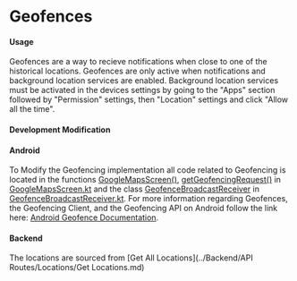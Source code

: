 # Geofences

#### Usage

Geofences are a way to recieve notifications when close to one of the historical
locations. Geofences are only active when notifications and background location
services are enabled. Background location services must be activated in the
devices settings by going to the "Apps" section followed by "Permission"
settings, then "Location" settings and click "Allow all the time".

#### Development Modification

#### Android

To Modify the Geofencing implementation all code related to Geofencing is
located in the functions
[GoogleMapsScreen()](https://github.com/CS-495-Historical-Sites/remnant/blob/docs/android-app/app/src/main/java/com/ua/historicalsitesapp/ui/components/GoogleMapsScreen.kt#L159),
[getGeofencingRequest()](https://github.com/CS-495-Historical-Sites/remnant/blob/docs/android-app/app/src/main/java/com/ua/historicalsitesapp/ui/components/GoogleMapsScreen.kt#L339)
in
[GoogleMapsScreen.kt](https://github.com/CS-495-Historical-Sites/remnant/blob/docs/android-app/app/src/main/java/com/ua/historicalsitesapp/ui/components/GoogleMapsScreen.kt)
and the class
[GeofenceBroadcastReceiver](https://github.com/CS-495-Historical-Sites/remnant/blob/docs/android-app/app/src/main/java/com/ua/historicalsitesapp/geofence/GeofenceBroadcastReceiver.kt#L20)
in
[GeofenceBroadcastReceiver.kt](https://github.com/CS-495-Historical-Sites/remnant/blob/docs/android-app/app/src/main/java/com/ua/historicalsitesapp/geofence/GeofenceBroadcastReceiver.kt).
For more information regarding Geofences, the Geofencing Client, and the
Geofencing API on Android follow the link here:
[Android Geofence Documentation](https://developer.android.com/develop/sensors-and-location/location/geofencing).

#### Backend

The locations are sourced from [Get All Locations](../Backend/API
Routes/Locations/Get Locations.md)
